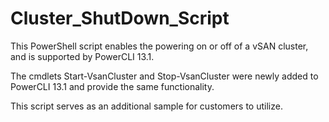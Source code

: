 # Cluster_ShutDown_Script
This PowerShell script enables the powering on or off of a vSAN cluster, and is supported by PowerCLI 13.1.  

The cmdlets Start-VsanCluster and Stop-VsanCluster were newly added to PowerCLI 13.1 and provide the same functionality.  

This script serves as an additional sample for customers to utilize.

